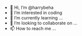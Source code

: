 - 👋 Hi, I’m @harrybeha
- 👀 I’m interested in coding  
- 🌱 I’m currently learning ...   
- 💞️ I’m looking to collaborate on ...
- 📫 How to reach me ... 

<!---
harrybeha/harrybeha is a ✨ special ✨ repository because its `README.md` (this file) appears on your GitHub profile.
You can click the Preview link to take a look at your changes.
--->
